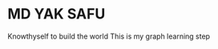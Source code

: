 <h1> MD YAK SAFU </h1>
<qoute> Knowthyself to build the world </quote>
This is my graph learning step 